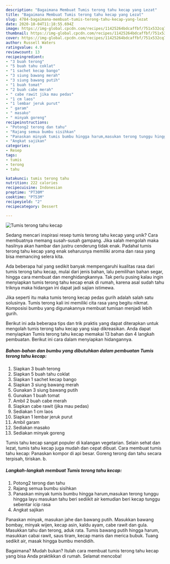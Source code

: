 ```yaml
---
description: "Bagaimana Membuat Tumis terong tahu kecap yang Lezat"
title: "Bagaimana Membuat Tumis terong tahu kecap yang Lezat"
slug: 4784-bagaimana-membuat-tumis-terong-tahu-kecap-yang-lezat
date: 2020-10-04T11:18:55.694Z
image: https://img-global.cpcdn.com/recipes/11425264bdcaffbf/751x532cq70/tumis-terong-tahu-kecap-foto-resep-utama.jpg
thumbnail: https://img-global.cpcdn.com/recipes/11425264bdcaffbf/751x532cq70/tumis-terong-tahu-kecap-foto-resep-utama.jpg
cover: https://img-global.cpcdn.com/recipes/11425264bdcaffbf/751x532cq70/tumis-terong-tahu-kecap-foto-resep-utama.jpg
author: Russell Waters
ratingvalue: 4.9
reviewcount: 13
recipeingredient:
- "3 buah terong"
- "5 buah tahu coklat"
- "1 sachet kecap bango"
- "3 siung bawang merah"
- "3 siung bawang putih"
- "1 buah tomat"
- "2 buah cabe merah"
- " cabe rawit jika mau pedas"
- "1 cm laos"
- "1 lembar jeruk purut"
- " garam"
- " masako"
- " minyak goreng"
recipeinstructions:
- "Potong2 terong dan tahu"
- "Rajang semua bumbu sisihkan"
- "Panaskan minyak tumis bumbu hingga harum,masukan terong tunggu hingga layu masukan tahu beri sediikit air kemudian beri kecap tunggu sebentar icip rasa"
- "Angkat sajikan"
categories:
- Resep
tags:
- tumis
- terong
- tahu

katakunci: tumis terong tahu 
nutrition: 222 calories
recipecuisine: Indonesian
preptime: "PT30M"
cooktime: "PT53M"
recipeyield: "2"
recipecategory: Dessert

---
```



![Tumis terong tahu kecap](https://img-global.cpcdn.com/recipes/11425264bdcaffbf/751x532cq70/tumis-terong-tahu-kecap-foto-resep-utama.jpg)

Sedang mencari inspirasi resep tumis terong tahu kecap yang unik? Cara membuatnya memang susah-susah gampang. Jika salah mengolah maka hasilnya akan hambar dan justru cenderung tidak enak. Padahal tumis terong tahu kecap yang enak seharusnya memiliki aroma dan rasa yang bisa memancing selera kita.

Ada beberapa hal yang sedikit banyak mempengaruhi kualitas rasa dari tumis terong tahu kecap, mulai dari jenis bahan, lalu pemilihan bahan segar, hingga cara membuat dan menghidangkannya. Tak perlu pusing kalau ingin menyiapkan tumis terong tahu kecap enak di rumah, karena asal sudah tahu triknya maka hidangan ini dapat jadi sajian istimewa.

Jika seperti itu maka tumis terong kecap pedas gurih adalah salah satu solusinya. Tumis terong kali ini memiliki cita rasa yang begitu nikmat. Komposisi bumbu yang digunakannya membuat tumisan menjadi lebih gurih.


Berikut ini ada beberapa tips dan trik praktis yang dapat diterapkan untuk mengolah tumis terong tahu kecap yang siap dikreasikan. Anda dapat menyiapkan Tumis terong tahu kecap memakai 13 bahan dan 4 langkah pembuatan. Berikut ini cara dalam menyiapkan hidangannya.

<!--inarticleads1-->

##### Bahan-bahan dan bumbu yang dibutuhkan dalam pembuatan Tumis terong tahu kecap:

1. Siapkan 3 buah terong
1. Siapkan 5 buah tahu coklat
1. Siapkan 1 sachet kecap bango
1. Siapkan 3 siung bawang merah
1. Gunakan 3 siung bawang putih
1. Gunakan 1 buah tomat
1. Ambil 2 buah cabe merah
1. Siapkan  cabe rawit (jika mau pedas)
1. Sediakan 1 cm laos
1. Siapkan 1 lembar jeruk purut
1. Ambil  garam
1. Sediakan  masako
1. Sediakan  minyak goreng


Tumis tahu kecap sangat populer di kalangan vegetarian. Selain sehat dan lezat, tumis tahu kecap juga mudah dan cepat dibuat. Cara membuat tumis tahu kecap: Panaskan kompor di api besar. Goreng terong dan tahu secara terpisah, tiriskan. b. 

<!--inarticleads2-->

##### Langkah-langkah membuat Tumis terong tahu kecap:

1. Potong2 terong dan tahu
1. Rajang semua bumbu sisihkan
1. Panaskan minyak tumis bumbu hingga harum,masukan terong tunggu hingga layu masukan tahu beri sediikit air kemudian beri kecap tunggu sebentar icip rasa
1. Angkat sajikan


Panaskan minyak, masukan jahe dan bawang putih. Masukkan bawang bombay, minyak wijen, kecap asin, kaldu ayam, cabe rawit dan gula. Masukkan tahu dan terong, aduk rata. Tumis bawang putih hingga harum, masukkan cabai rawit, saus tiram, kecap manis dan merica bubuk. Tuang sedikit air, masak hingga bumbu mendidih. 

Bagaimana? Mudah bukan? Itulah cara membuat tumis terong tahu kecap yang bisa Anda praktikkan di rumah. Selamat mencoba!
